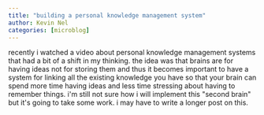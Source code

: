 ```yaml
---
title: "building a personal knowledge management system"
author: Kevin Nel
categories: [microblog]
---
```


recently i watched a video about personal knowledge management systems that had a bit of a shift in my thinking.
the idea was that brains are for having ideas not for storing them and thus it becomes important to have a system for linking all the existing knowledge you have so that your brain can spend more time having ideas and less time stressing about having to remember things.
i'm still not sure how i will implement this "second brain" but it's going to take some work.
i may have to write a longer post on this.